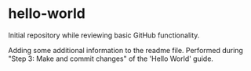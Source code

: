 # hello-world
Initial repository while reviewing basic GitHub functionality.

Adding some additional information to the readme file.
Performed during "Step 3: Make and commit changes" of the 'Hello World' guide.
